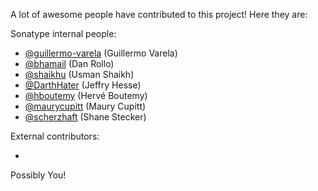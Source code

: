 A lot of awesome people have contributed to this project! Here they are:

Sonatype internal people:

- [@guillermo-varela](https://github.com/guillermo-varela) (Guillermo Varela)
- [@bhamail](https://github.com/bhamail) (Dan Rollo)
- [@shaikhu](https://github.com/shaikhu) (Usman Shaikh)  
- [@DarthHater](https://github.com/darthhater/) (Jeffry Hesse)
- [@hboutemy](https://github.com/hboutemy) (Hervé Boutemy)
- [@maurycupitt](https://github.com/maurycupitt) (Maury Cupitt)
- [@scherzhaft](https://github.com/scherzhaft) (Shane Stecker)

External contributors:

- 

Possibly You!